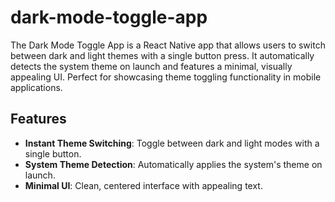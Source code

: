 # dark-mode-toggle-app
The Dark Mode Toggle App is a React Native app that allows users to switch between dark and light themes with a single button press. It automatically detects the system theme on launch and features a minimal, visually appealing UI. Perfect for showcasing theme toggling functionality in mobile applications.
## Features
- **Instant Theme Switching**: Toggle between dark and light modes with a single button.
- **System Theme Detection**: Automatically applies the system's theme on launch.
- **Minimal UI**: Clean, centered interface with appealing text.
